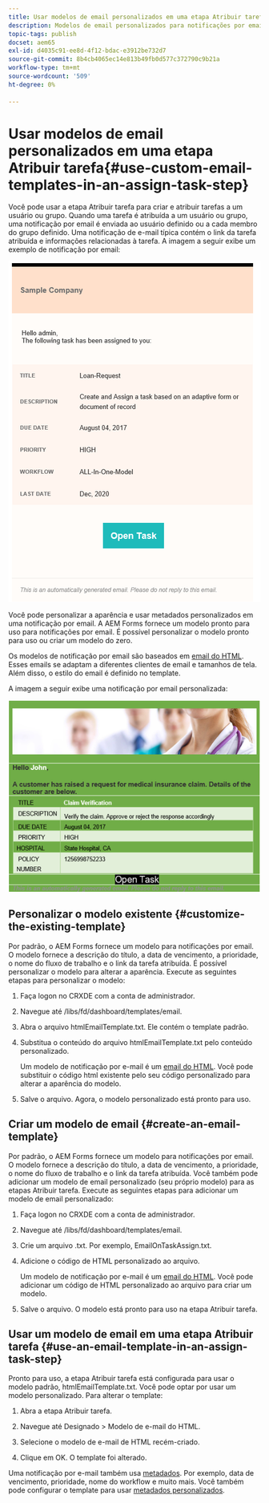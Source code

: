 ```yaml
---
title: Usar modelos de email personalizados em uma etapa Atribuir tarefa
description: Modelos de email personalizados para notificações por email de fluxo de trabalho de formulários
topic-tags: publish
docset: aem65
exl-id: d4035c91-ee8d-4f12-bdac-e3912be732d7
source-git-commit: 8b4cb4065ec14e813b49fb0d577c372790c9b21a
workflow-type: tm+mt
source-wordcount: '509'
ht-degree: 0%

---
```


# Usar modelos de email personalizados em uma etapa Atribuir tarefa{#use-custom-email-templates-in-an-assign-task-step}

Você pode usar a etapa Atribuir tarefa para criar e atribuir tarefas a um usuário ou grupo. Quando uma tarefa é atribuída a um usuário ou grupo, uma notificação por email é enviada ao usuário definido ou a cada membro do grupo definido. Uma notificação de e-mail típica contém o link da tarefa atribuída e informações relacionadas à tarefa. A imagem a seguir exibe um exemplo de notificação por email:

![Notificação por email com modelo pronto para uso](do-not-localize/default_email_template_new.png)

Você pode personalizar a aparência e usar metadados personalizados em uma notificação por email. A AEM Forms fornece um modelo pronto para uso para notificações por email. É possível personalizar o modelo pronto para uso ou criar um modelo do zero.

Os modelos de notificação por email são baseados em [email do HTML](https://en.wikipedia.org/wiki/HTML_email). Esses emails se adaptam a diferentes clientes de email e tamanhos de tela. Além disso, o estilo do email é definido no template.

A imagem a seguir exibe uma notificação por email personalizada:

![Notificação por email usando modelo personalizado](do-not-localize/customized-email.png)

## Personalizar o modelo existente {#customize-the-existing-template}

Por padrão, o AEM Forms fornece um modelo para notificações por email. O modelo fornece a descrição do título, a data de vencimento, a prioridade, o nome do fluxo de trabalho e o link da tarefa atribuída. É possível personalizar o modelo para alterar a aparência. Execute as seguintes etapas para personalizar o modelo:

1. Faça logon no CRXDE com a conta de administrador.

1. Navegue até /libs/fd/dashboard/templates/email.

1. Abra o arquivo htmlEmailTemplate.txt. Ele contém o template padrão.

1. Substitua o conteúdo do arquivo htmlEmailTemplate.txt pelo conteúdo personalizado.

   Um modelo de notificação por e-mail é um [email do HTML](https://en.wikipedia.org/wiki/HTML_email). Você pode substituir o código html existente pelo seu código personalizado para alterar a aparência do modelo.

1. Salve o arquivo. Agora, o modelo personalizado está pronto para uso.

## Criar um modelo de email {#create-an-email-template}

Por padrão, o AEM Forms fornece um modelo para notificações por email. O modelo fornece a descrição do título, a data de vencimento, a prioridade, o nome do fluxo de trabalho e o link da tarefa atribuída. Você também pode adicionar um modelo de email personalizado (seu próprio modelo) para as etapas Atribuir tarefa. Execute as seguintes etapas para adicionar um modelo de email personalizado:

1. Faça logon no CRXDE com a conta de administrador.

1. Navegue até /libs/fd/dashboard/templates/email.

1. Crie um arquivo .txt. Por exemplo, EmailOnTaskAssign.txt.

1. Adicione o código de HTML personalizado ao arquivo.

   Um modelo de notificação por e-mail é um [email do HTML](https://en.wikipedia.org/wiki/HTML_email). Você pode adicionar um código de HTML personalizado ao arquivo para criar um modelo.

1. Salve o arquivo. O modelo está pronto para uso na etapa Atribuir tarefa.

## Usar um modelo de email em uma etapa Atribuir tarefa {#use-an-email-template-in-an-assign-task-step}

Pronto para uso, a etapa Atribuir tarefa está configurada para usar o modelo padrão, htmlEmailTemplate.txt. Você pode optar por usar um modelo personalizado. Para alterar o template:

1. Abra a etapa Atribuir tarefa.

1. Navegue até Designado > Modelo de e-mail do HTML.

1. Selecione o modelo de e-mail de HTML recém-criado.

1. Clique em OK. O template foi alterado.

Uma notificação por e-mail também usa [metadados](../../forms/using/use-metadata-in-email-notifications.md). Por exemplo, data de vencimento, prioridade, nome do workflow e muito mais. Você também pode configurar o template para usar [metadados personalizados](../../forms/using/use-metadata-in-email-notifications.md#using-custom-metadata-in-an-email-notification).

